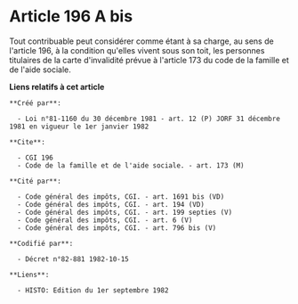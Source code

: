 # Article 196 A bis

Tout contribuable peut considérer comme étant à sa charge, au sens de l'article 196, à la condition qu'elles vivent sous son
toit, les personnes titulaires de la carte d'invalidité prévue à l'article 173 du code de la famille et de l'aide sociale.

**Liens relatifs à cet article**

	**Créé par**:

	  - Loi n°81-1160 du 30 décembre 1981 - art. 12 (P) JORF 31 décembre 1981 en vigueur le 1er janvier 1982

	**Cite**:

	  - CGI 196
	  - Code de la famille et de l'aide sociale. - art. 173 (M)

	**Cité par**:

	  - Code général des impôts, CGI. - art. 1691 bis (VD)
	  - Code général des impôts, CGI. - art. 194 (VD)
	  - Code général des impôts, CGI. - art. 199 septies (V)
	  - Code général des impôts, CGI. - art. 6 (V)
	  - Code général des impôts, CGI. - art. 796 bis (V)

	**Codifié par**:

	  - Décret n°82-881 1982-10-15

	**Liens**:

	  - HISTO: Edition du 1er septembre 1982
